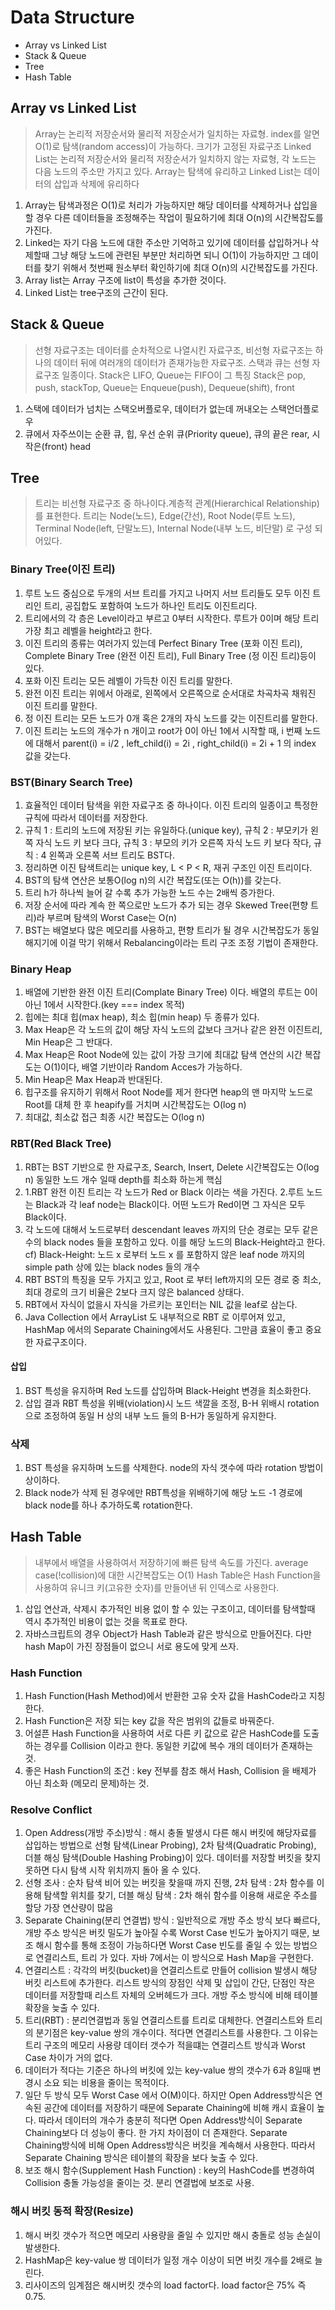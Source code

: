 # Data Structure

- Array vs Linked List
- Stack & Queue
- Tree
- Hash Table

## Array vs Linked List

> Array는 논리적 저장순서와 물리적 저장순서가 일치하는 자료형. index를 알면 O(1)로 탐색(random access)이 가능하다. 크기가 고정된 자료구조
> Linked List는 논리적 저장순서와 물리적 저장순서가 일치하지 않는 자료형, 각 노드는 다음 노드의 주소만 가지고 있다.
> Array는 탐색에 유리하고 Linked List는 데이터의 삽입과 삭제에 유리하다

1. Array는 탐색과정은 O(1)로 처리가 가능하지만 해당 데이터를 삭제하거나 삽입을 할 경우 다른 데이터들을 조정해주는 작업이 필요하기에 최대 O(n)의 시간복잡도를 가진다.
2. Linked는 자기 다음 노드에 대한 주소만 기억하고 있기에 데이터를 삽입하거나 삭제할때 그냥 해당 노드에 관련된 부분만 처리하면 되니 O(1)이 가능하지만 그 데이터를 찾기 위해서 첫번째 원소부터 확인하기에 최대 O(n)의 시간복잡도를 가진다.
3. Array list는 Array 구조에 list이 특성을 추가한 것이다.
4. Linked List는 tree구조의 근간이 된다.

## Stack & Queue

> 선형 자료구조는 데이터를 순차적으로 나열시킨 자료구조, 비선형 자료구조는 하나의 데이터 뒤에 여러개의 데이터가 존재가능한 자료구조.
> 스택과 큐는 선형 자료구조 일종이다. Stack은 LIFO, Queue는 FIFO이 그 특징
> Stack은 pop, push, stackTop, Queue는 Enqueue(push), Dequeue(shift), front

1. 스택에 데이터가 넘치는 스택오버플로우, 데이터가 없는데 꺼내오는 스택언더플로우
2. 큐에서 자주쓰이는 순환 큐, 힙, 우선 순위 큐(Priority queue), 큐의 끝은 rear, 시작은(front) head

## Tree

> 트리는 비선형 자료구조 중 하나이다.계층적 관계(Hierarchical Relationship)를 표현한다.
> 트리는 Node(노드), Edge(간선), Root Node(루트 노드), Terminal Node(left, 단말노드), Internal Node(내부 노드, 비단말) 로 구성 되어있다.

### Binary Tree(이진 트리)

1. 루트 노드 중심으로 두개의 서브 트리를 가지고 나머지 서브 트리들도 모두 이진 트리인 트리, 공집합도 포함하여 노드가 하나인 트리도 이진트리다.
2. 트리에서의 각 층은 Level이라고 부르고 0부터 시작한다. 루트가 0이며 해당 트리 가장 최고 레벨을 height라고 한다.
3. 이진 트리의 종류는 여러가지 있는데 Perfect Binary Tree (포화 이진 트리), Complete Binary Tree (완전 이진 트리), Full Binary Tree (정 이진 트리)등이 있다.
4. 포화 이진 트리는 모든 레벨이 가득찬 이진 트리를 말한다.
5. 완전 이진 트리는 위에서 아래로, 왼쪽에서 오른쪽으로 순서대로 차곡차곡 채워진 이진 트리를 말한다.
6. 정 이진 트리는 모든 노드가 0개 혹은 2개의 자식 노드를 갖는 이진트리를 말한다.
7. 이진 트리는 노드의 개수가 n 개이고 root가 0이 아닌 1에서 시작할 때, i 번째 노드에 대해서 parent(i) = i/2 , left_child(i) = 2i , right_child(i) = 2i + 1 의 index 값을 갖는다.

### BST(Binary Search Tree)

1. 효율적인 데이터 탐색을 위한 자료구조 중 하나이다. 이진 트리의 일종이고 특정한 규칙에 따라서 데이터를 저장한다.
2. 규칙 1 : 트리의 노드에 저장된 키는 유일하다.(unique key), 규칙 2 : 부모키가 왼쪽 자식 노드 키 보다 크다, 규칙 3 : 부모의 키가 오른쪽 자식 노드 키 보다 작다, 규칙 : 4 왼쪽과 오른쪽 서브 트리도 BST다.
3. 정리하면 이진 탐색트리는 unique key, L < P < R, 재귀 구조인 이진 트리이다.
4. BST의 탐색 연산은 보통O(log n)의 시간 복잡도(또는 O(h))를 갖는다.
5. 트리 h가 하나씩 늘어 갈 수록 추가 가능한 노드 수는 2배씩 증가한다.
6. 저장 순서에 따라 계속 한 쪽으로만 노드가 추가 되는 경우 Skewed Tree(편향 트리)라 부르며 탐색의 Worst Case는 O(n)
7. BST는 배열보다 많은 메모리를 사용하고, 편향 트리가 될 경우 시간복잡도가 동일해지기에 이걸 막기 위해서 Rebalancing이라는 트리 구조 조정 기법이 존재한다.

### Binary Heap

1. 배열에 기반한 완전 이진 트리(Complate Binary Tree) 이다. 배열의 루트는 0이 아닌 1에서 시작한다.(key === index 목적)
2. 힙에는 최대 힙(max heap), 최소 힙(min heap) 두 종류가 있다.
3. Max Heap은 각 노드의 값이 해당 자식 노드의 값보다  크거나 같은 완전 이진트리, Min Heap은 그 반대다.
4. Max Heap은 Root Node에 있는 값이 가장 크기에 최대값 탐색 연산의 시간 복잡도는 O(1)이다, 배열 기반이라 Random Acces가 가능하다.
5. Min Heap은 Max Heap과 반대된다.
6. 힙구조를 유지하기 위해서 Root Node를 제거 한다면 heap의 맨 마지막 노드로 Root를 대체 한 후 heapify를 거치며 시간복잡도는 O(log n)
7. 최대값, 최소값 접근 최종 시간 복잡도는 O(log n)

### RBT(Red Black Tree)

1. RBT는 BST 기반으로 한 자료구조, Search, Insert, Delete 시간복잡도는 O(log n) 동일한 노드 개수 일때 depth를 최소화 하는게 핵심
2. 1.RBT 완전 이진 트리는 각 노드가 Red or Black 이라는 색을 가진다. 2.루트 노드는 Black과 각 leaf node는 Black이다. 어떤 노드가 Red이면 그 자식은 모두 Black이다.
3. 각 노드에 대해서 노드로부터 descendant leaves 까지의 단순 경로는 모두 같은 수의 black nodes 들을 포함하고 있다. 이를 해당 노드의 Black-Height라고 한다. cf) Black-Height: 노드 x 로부터 노드 x 를 포함하지 않은 leaf node 까지의 simple path 상에 있는 black nodes 들의 개수
4. RBT BST의 특징을 모두 가지고 있고, Root 로 부터 left까지의 모든 경로 중 최소, 최대 경로의 크기 비율은 2보다 크지 않은 balanced 상태다.
5. RBT에서 자식이 없을시 자식을 가르키는 포인터는 NIL 값을 leaf로 삼는다.
6. Java Collection 에서 ArrayList 도 내부적으로 RBT 로 이루어져 있고, HashMap 에서의 Separate Chaining에서도 사용된다. 그만큼 효율이 좋고 중요한 자료구조이다.

#### 삽입

1. BST 특성을 유지하며 Red 노드를 삽입하며 Black-Height 변경을 최소화한다.
2. 삽입 결과 RBT 특성을 위배(violation)시 노드 색깔을 조정, B-H 위배시 rotation으로 조정하여 동일 H 상의 내부 노드 들의 B-H가 동일하게 유지한다.

### 삭제

1. BST 특성을 유지하며 노드를 삭제한다. node의 자식 갯수에 따라 rotation 방법이 상이하다.
2. Black node가 삭제 된 경우에만 RBT특성을 위배하기에 해당 노드 -1 경로에 black node를 하나 추가하도록 rotation한다.

## Hash Table

> 내부에서 배열을 사용하여서 저장하기에 빠른 탐색 속도를 가진다. average case(!collision)에 대한 시간복잡도는 O(1)
> Hash Table은 Hash Function을 사용하여 유니크 키(고유한 숫자)를 만들어낸 뒤 인덱스로 사용한다.

1. 삽입 연산과, 삭제시 추가적인 비용 없이 할 수 있는 구조이고, 데이터를 탐색할때 역시 추가적인 비용이 없는 것을 목표로 한다.
2. 자바스크립트의 경우 Object가 Hash Table과 같은 방식으로 만들어진다. 다만 hash Map이 가진 장점들이 없으니 서로 용도에 맞게 쓰자.

### Hash Function

1. Hash Function(Hash Method)에서 반환한 고유 숫자 값을 HashCode라고 지칭한다.
2. Hash Function은 저장 되는 key 값을 작은 범위의 값들로 바꿔준다.
3. 어설픈 Hash Function을 사용하여 서로 다른 키 값으로 같은 HashCode를 도출하는 경우를 Collision 이라고 한다. 동일한 키값에 복수 개의 데이터가 존재하는 것.
4. 좋은 Hash Function의 조건 : key 전부를 참조 해서 Hash, Collision 을 배제가 아닌 최소화 (메모리 문제)하는 것.

### Resolve Conflict

1. Open Address(개방 주소)방식 : 해시 충돌 발생시 다른 해시 버킷에 해당자료를 삽입하는 방법으로 선형 탐색(Linear Probing), 2차 탐색(Quadratic Probing), 더블 해싱 탐색(Double Hashing Probing)이 있다. 데이터를 저장할 버킷을 찾지 못하면 다시 탐색 시작 위치까지 돌아 올 수 있다.
2. 선형 조사 : 순차 탐색 비어 있는 버킷을 찾을때 까지 진행, 2차 탐색 : 2차 함수를 이용해 탐색할 위치를 찾기, 더블 해싱 탐색 : 2차 해쉬 함수를 이용해 새로운 주소를 할당 가장 연산량이 많음
3. Separate Chaining(분리 연결법) 방식 : 일반적으로 개방 주소 방식 보다 빠르다, 개방 주소 방식은 버킷 밀도가 높아질 수록 Worst Case 빈도가 높아지기 때문, 보조 해시 함수를 통해 조정이 가능하다면 Worst Case 빈도를 줄일 수 있는 방법으로 연결리스트, 트리 가 있다. 자바 7에서는 이 방식으로 Hash Map을 구현한다.
4. 연결리스트 : 각각의 버킷(bucket)을 연결리스트로 만들어 collision 발생시 해당 버킷 리스트에 추가한다. 리스트 방식의 장점인 삭제 및 삽입이 간단, 단점인 작은 데이터를 저장할때 리스트 자체의 오버헤드가 크다. 개방 주소 방식에 비해 테이블 확장을 늦출 수 있다.
5. 트리(RBT) : 분리연결법과 동일 연결리스트를 트리로 대체한다. 연결리스트와 트리의 분기점은 key-value 쌍의 개수이다. 적다면 연결리스트를 사용한다. 그 이유는 트리 구조의 메모리 사용량 데이터 갯수가 적을떄는 연결리스트 방식과 Worst Case 차이가 거의 없다.
6. 데이터가 적다는 기준은 하나의 버킷에 있는 key-value 쌍의 갯수가 6과 8일때 변경시 소요 되는 비용을 줄이는 목적이다.
7. 일단 두 방식 모두 Worst Case 에서 O(M)이다. 하지만 Open Address방식은 연속된 공간에 데이터를 저장하기 때문에 Separate Chaining에 비해 캐시 효율이 높다. 따라서 데이터의 개수가 충분히 적다면 Open Address방식이 Separate Chaining보다 더 성능이 좋다. 한 가지 차이점이 더 존재한다. Separate Chaining방식에 비해 Open Address방식은 버킷을 계속해서 사용한다. 따라서 Separate Chaining 방식은 테이블의 확장을 보다 늦출 수 있다.
8. 보조 해시 함수(Supplement Hash Function) : key의 HashCode를 변경하여 Collision 충돌 가능성을 줄이는 것. 분리 연결법에 보조로 사용.

### 해시 버킷 동적 확장(Resize)

1. 해시 버킷 갯수가 적으면 메모리 사용량을 줄일 수 있지만 해시 충돌로 성능 손실이 발생한다.
2. HashMap은 key-value 쌍 데이터가 일정 개수 이상이 되면 버킷 개수를 2배로 늘린다.
3. 리사이즈의 임계점은 해시버킷 갯수의 load factor다. load factor은 75% 즉 0.75.